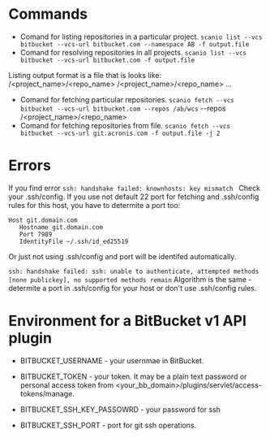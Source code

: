 # Commands
- Comand for listing repositories in a particular project.
```scanio list --vcs bitbucket --vcs-url bitbucket.com --namespace AB -f output.file```
- Comand for resolving repositories in all projects.
```scanio list --vcs bitbucket --vcs-url bitbucket.com -f output.file```

Listing output format is a file that is looks like:
    /<project_name>/<repo_name>
    /<project_name>/<repo_name>
    ...

- Comand for fetching particular repositories.
```scanio fetch --vcs bitbucket --vcs-url bitbucket.com --repos /ab/wcs```
--repos /<project_name>/<repo_name>
- Comand for fetching repositories from file.
```scanio fetch --vcs bitbucket --vcs-url git.acronis.com -f output.file -j 2```

# Errors
If you find error ```ssh: handshake failed: knownhosts: key mismatch ```
Check your .ssh/config. If you use not default 22 port for fetching and .ssh/config rules for this host, you have to determite a port too:
```
Host git.domain.com
   Hostname git.domain.com
   Port 7989 
   IdentityFile ~/.ssh/id_ed25519
``` 
Or just not using .ssh/config and port will be identifed automatically. 

```ssh: handshake failed: ssh: unable to authenticate, attempted methods [none publickey], no supported methods remain```
Algorithm is the same - determite a port in .ssh/config for your host or don't use .ssh/config rules.


# Environment for a BitBucket v1 API plugin
- BITBUCKET_USERNAME - your usernmae in BitBucket.
- BITBUCKET_TOKEN - your token.
It may be a plain text password or personal access token from <your_bb_domain>/plugins/servlet/access-tokens/manage.

- BITBUCKET_SSH_KEY_PASSOWRD - your password for ssh
- BITBUCKET_SSH_PORT - port for git ssh operations. 



